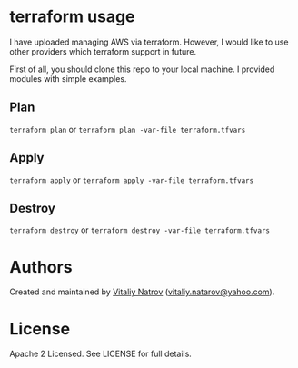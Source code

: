 # terraform usage

I have uploaded managing AWS via terraform. However, I would like to use other providers which terraform support in future.

First of all, you should clone this repo to your local machine. I provided modules with simple examples.    

## Plan
```terraform plan``` or ```terraform plan -var-file terraform.tfvars``` 

## Apply
```terraform apply``` or ```terraform apply -var-file terraform.tfvars```

## Destroy
```terraform destroy``` or ```terraform destroy -var-file terraform.tfvars```



Authors
=======

Created and maintained by [Vitaliy Natrov](https://github.com/SebastianUA)
(vitaliy.natarov@yahoo.com).

License
=======

Apache 2 Licensed. See LICENSE for full details.
